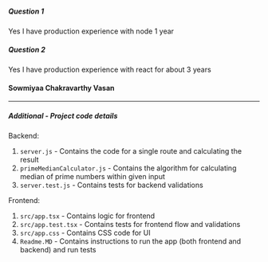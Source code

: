 ##### Question 1

Yes I have production experience with node 1 year

##### Question 2

Yes I have production experience with react for about 3 years

#### Sowmiyaa Chakravarthy Vasan

___________________________________________________________________



##### Additional - Project code details 

Backend:
1. ```server.js``` - Contains the code for a single route and calculating the result
2. ```primeMedianCalculator.js``` - Contains the algorithm for calculating median of prime numbers within given input
3. ```server.test.js``` - Contains tests for backend validations

Frontend:
1. ```src/app.tsx``` - Contains logic for frontend
2. ```src/app.test.tsx``` - Contains tests for frontend flow and validations
3. ```src/app.css``` - Contains CSS code for UI
4. ```Readme.MD``` - Contains instructions to run the app (both frontend and backend) and run tests

